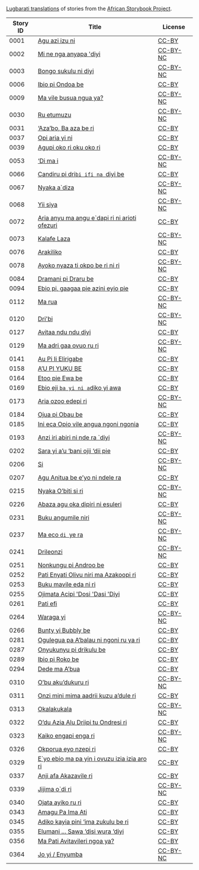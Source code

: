 [Lugbarati translations](http://my.africanstorybook.org/language/lugbarati) of stories from the [African Storybook Project](http://my.africanstorybook.org).

Story ID | Title | License
-------- | ----- | -------
0001 | [Agu azi izu ni](http://africanstorybook.org/stories/agu-azi-izu-ni) | [CC-BY](https://creativecommons.org/licenses/by/3.0/)
0002 | [Mi ne nga anyapa &#039;diyi](http://africanstorybook.org/stories/mi-ne-nga-anyapa-diyi) | [CC-BY-NC](https://creativecommons.org/licenses/by-nc/3.0/)
0003 | [Bongo sukulu ni diyi](http://africanstorybook.org/stories/bongo-sukulu-ni-diyi) | [CC-BY-NC](https://creativecommons.org/licenses/by-nc/3.0/)
0006 | [Ibio pi Ondoa be](http://africanstorybook.org/stories/ibio-pi-ondoa-be) | [CC-BY](https://creativecommons.org/licenses/by/3.0/)
0009 | [Ma vile busua ngua ya?](http://africanstorybook.org/stories/ma-vile-busua-ngua-ya) | [CC-BY-NC](https://creativecommons.org/licenses/by-nc/3.0/)
0030 | [Ru etumuzu](http://africanstorybook.org/stories/ru-etumuzu) | [CC-BY-NC](https://creativecommons.org/licenses/by-nc/3.0/)
0031 | [‘Aza’bo, Ba aza be ri](http://africanstorybook.org/stories/‘aza’bo-ba-aza-be-ri) | [CC-BY](https://creativecommons.org/licenses/by/3.0/)
0037 | [Opi aria yi ni](http://africanstorybook.org/stories/opi-aria-yi-ni) | [CC-BY](https://creativecommons.org/licenses/by/3.0/)
0039 | [Agupi oko ri oku oko ri](http://africanstorybook.org/stories/agupi-oko-ri-oku-oko-ri) | [CC-BY](https://creativecommons.org/licenses/by/3.0/)
0053 | [‘Di ma i](http://africanstorybook.org/stories/‘di-ma-i) | [CC-BY-NC](https://creativecommons.org/licenses/by-nc/3.0/)
0066 | [Candiru pi dri`bi ifi na `diyi be](http://africanstorybook.org/stories/candiru-pi-dribi-ifi-na-diyi-be) | [CC-BY](https://creativecommons.org/licenses/by/3.0/)
0067 | [Nyaka a`diza](http://africanstorybook.org/stories/nyaka-adiza) | [CC-BY-NC](https://creativecommons.org/licenses/by-nc/3.0/)
0068 | [Yii siya](http://africanstorybook.org/stories/yii-siya-0) | [CC-BY-NC](https://creativecommons.org/licenses/by-nc/3.0/)
0072 | [Aria anyu ma angu e`dapi ri ni arioti ofezuri](http://africanstorybook.org/stories/aria-anyu-ma-angu-edapi-ri-ni-arioti-ofezuri) | [CC-BY](https://creativecommons.org/licenses/by/3.0/)
0073 | [Kalafe Laza](http://africanstorybook.org/stories/kalafe-laza) | [CC-BY-NC](https://creativecommons.org/licenses/by-nc/3.0/)
0076 | [Arakiliko](http://africanstorybook.org/stories/arakiliko) | [CC-BY](https://creativecommons.org/licenses/by/3.0/)
0078 | [Ayoko nyaza ti okpo be ri ni ri](http://africanstorybook.org/stories/ayoko-nyaza-ti-okpo-be-ri-ni-ri) | [CC-BY-NC](https://creativecommons.org/licenses/by-nc/3.0/)
0084 | [Dramani pi Draru be](http://africanstorybook.org/stories/dramani-pi-draru-be) | [CC-BY](https://creativecommons.org/licenses/by/3.0/)
0094 | [Ebio pi, gaagaa pie azini eyio pie](http://africanstorybook.org/stories/ebio-pi-gaagaa-pie-azini-eyio-pie) | [CC-BY](https://creativecommons.org/licenses/by/3.0/)
0112 | [Ma rua](http://africanstorybook.org/stories/ma-rua) | [CC-BY-NC](https://creativecommons.org/licenses/by-nc/3.0/)
0120 | [Dri&#039;bi](http://africanstorybook.org/stories/dribi) | [CC-BY-NC](https://creativecommons.org/licenses/by-nc/3.0/)
0127 | [Avitaa ndu ndu diyi](http://africanstorybook.org/stories/avitaa-ndu-ndu-diyi) | [CC-BY](https://creativecommons.org/licenses/by/4.0/)
0129 | [Ma adri gaa ovuo ru ri](http://africanstorybook.org/stories/ma-adri-gaa-ovuo-ru-ri) | [CC-BY-NC](https://creativecommons.org/licenses/by-nc/3.0/)
0141 | [Au Pi Ii Elirigabe](http://africanstorybook.org/reader.php?id=9032&d=0&a=1) | [CC-BY](https://creativecommons.org/licenses/by/3.0/)
0158 | [A’U PI YUKU BE](http://africanstorybook.org/stories/a’u-pi-yuku-be) | [CC-BY](https://creativecommons.org/licenses/by/3.0/)
0164 | [Etoo pie Ewa be](http://africanstorybook.org/stories/etoo-pie-ewa-be) | [CC-BY](https://creativecommons.org/licenses/by/3.0/)
0169 | [Ebio eji `ba yi ni a`diko yi awa](http://africanstorybook.org/stories/ebio-eji-ba-yi-ni-adiko-yi-awa) | [CC-BY](https://creativecommons.org/licenses/by/3.0/)
0173 | [Aria ozoo edepi ri](http://africanstorybook.org/stories/aria-ozoo-edepi-ri) | [CC-BY-NC](https://creativecommons.org/licenses/by-nc/3.0/)
0184 | [Ojua pi Obau be](http://africanstorybook.org/stories/ojua-pi-obau-be) | [CC-BY](https://creativecommons.org/licenses/by/3.0/)
0185 | [Ini eca Opio vile angua ngoni ngonia](http://africanstorybook.org/stories/ini-eca-opio-vile-angua-ngoni-ngonia) | [CC-BY](https://creativecommons.org/licenses/by/3.0/)
0193 | [Anzi iri abiri ni nde ra `diyi](http://africanstorybook.org/stories/anzi-iri-abiri-ni-nde-ra-diyi) | [CC-BY-NC](https://creativecommons.org/licenses/by-nc/3.0/)
0202 | [Sara yi a’u ‘bani ojii ‘dii pie](http://africanstorybook.org/stories/sara-yi-a’u-‘bani-ojii-‘dii-pie) | [CC-BY](https://creativecommons.org/licenses/by/3.0/)
0206 | [Si](http://africanstorybook.org/stories/si) | [CC-BY-NC](https://creativecommons.org/licenses/by-nc/3.0/)
0207 | [Agu Anitua be e’yo ni ndele ra](http://africanstorybook.org/stories/agu-anitua-be-e’yo-ni-ndele-ra) | [CC-BY](https://creativecommons.org/licenses/by/3.0/)
0215 | [Nyaka O’biti si ri](http://africanstorybook.org/stories/nyaka-o’biti-si-ri) | [CC-BY-NC](https://creativecommons.org/licenses/by-nc/3.0/)
0226 | [Abaza agu oka dipiri ni esuleri](http://africanstorybook.org/stories/abaza-agu-oka-dipiri-ni-esuleri) | [CC-BY](https://creativecommons.org/licenses/by/3.0/)
0231 | [Buku angumile niri](http://africanstorybook.org/stories/buku-angumile-niri) | [CC-BY-NC](https://creativecommons.org/licenses/by-nc/3.0/)
0237 | [Ma eco `di `ye ra](http://africanstorybook.org/stories/ma-eco-di-ye-ra) | [CC-BY-NC](https://creativecommons.org/licenses/by-nc/3.0/)
0241 | [Drileonzi](http://africanstorybook.org/stories/drileonzi) | [CC-BY-NC](https://creativecommons.org/licenses/by-nc/3.0/)
0251 | [Nonkungu pi Androo be](http://africanstorybook.org/stories/nonkungu-pi-androo-be) | [CC-BY](https://creativecommons.org/licenses/by/3.0/)
0252 | [Pati Enyati Olivu niri ma Azakoopi ri](http://africanstorybook.org/stories/pati-enyati-olivu-niri-ma-azakoopi-ri) | [CC-BY](https://creativecommons.org/licenses/by/3.0/)
0253 | [Buku mavile eda ni ri](http://africanstorybook.org/stories/buku-mavile-eda-ni-ri) | [CC-BY](https://creativecommons.org/licenses/by/4.0/)
0255 | [Ojimata Acipi &#039;Dosi &#039;Dasi &#039;Diyi](http://africanstorybook.org/stories/ojimata-acipi-dosi-dasi-diyi) | [CC-BY](https://creativecommons.org/licenses/by/3.0/)
0261 | [Pati efi](http://africanstorybook.org/stories/pati-efi) | [CC-BY](https://creativecommons.org/licenses/by/3.0/)
0264 | [Waraga yi](http://africanstorybook.org/stories/waraga-yi) | [CC-BY-NC](https://creativecommons.org/licenses/by-nc/3.0/)
0266 | [Bunty yi Bubbly be](http://africanstorybook.org/stories/bunty-yi-bubbly-be) | [CC-BY](https://creativecommons.org/licenses/by/3.0/)
0281 | [Ogulegua pa A’balau ni ngoni ru ya ri](http://africanstorybook.org/stories/ogulegua-pa-a’balau-ni-ngoni-ru-ya-ri) | [CC-BY](https://creativecommons.org/licenses/by/3.0/)
0287 | [Onyukunyu pi drikulu be](http://africanstorybook.org/stories/onyukunyu-pi-drikulu-be) | [CC-BY](https://creativecommons.org/licenses/by/3.0/)
0289 | [Ibio pi Roko be](http://africanstorybook.org/stories/ibio-pi-roko-be) | [CC-BY](https://creativecommons.org/licenses/by/3.0/)
0294 | [Dede ma A’bua](http://africanstorybook.org/stories/dede-ma-a’bua) | [CC-BY](https://creativecommons.org/licenses/by/3.0/)
0310 | [O’bu aku’dukuru ri](http://africanstorybook.org/stories/o’bu-aku’dukuru-ri) | [CC-BY-NC](https://creativecommons.org/licenses/by-nc/3.0/)
0311 | [Onzi mini mima aadrii kuzu a’dule ri](http://africanstorybook.org/stories/onzi-mini-mima-aadrii-kuzu-a’dule-ri) | [CC-BY](https://creativecommons.org/licenses/by/3.0/)
0313 | [Okalakukala](http://africanstorybook.org/stories/okalakukala) | [CC-BY-NC](https://creativecommons.org/licenses/by-nc/3.0/)
0322 | [O’du Azia Alu Driipi tu Ondresi ri](http://africanstorybook.org/stories/o’du-azia-alu-driipi-tu-ondresi-ri) | [CC-BY](https://creativecommons.org/licenses/by/3.0/)
0323 | [Kaiko engapi enga ri](http://africanstorybook.org/stories/kaiko-engapi-enga-ri) | [CC-BY-NC](https://creativecommons.org/licenses/by-nc/3.0/)
0326 | [Okporua eyo nzepi ri](http://africanstorybook.org/stories/okporua-eyo-nzepi-ri) | [CC-BY](https://creativecommons.org/licenses/by/3.0/)
0329 | [E`yo ebio ma pa yin i ovuzu izia izia aro ri](http://africanstorybook.org/stories/eyo-ebio-ma-pa-yin-i-ovuzu-izia-izia-aro-ri) | [CC-BY](https://creativecommons.org/licenses/by/3.0/)
0337 | [Anji afa Akazavile ri](http://africanstorybook.org/stories/anji-afa-akazavile-ri) | [CC-BY](https://creativecommons.org/licenses/by/3.0/)
0339 | [Jijima o`di ri](http://africanstorybook.org/stories/jijima-odi-ri) | [CC-BY-NC](https://creativecommons.org/licenses/by-nc/3.0/)
0340 | [Ojata ayiko ru ri](http://africanstorybook.org/stories/ojata-ayiko-ru-ri) | [CC-BY](https://creativecommons.org/licenses/by/3.0/)
0343 | [Amagu Pa Ima Ati](http://africanstorybook.org/stories/amagu-pa-ima-ati) | [CC-BY](https://creativecommons.org/licenses/by/3.0/)
0345 | [Adiko kayia pini ‘ima zukulu be ri](http://africanstorybook.org/stories/adiko-kayia-pini-‘ima-zukulu-be-ri) | [CC-BY](https://creativecommons.org/licenses/by/3.0/)
0355 | [Elumani ... Sawa ‘disi wura ‘diyi](http://africanstorybook.org/stories/elumani-sawa-‘disi-wura-‘diyi) | [CC-BY](https://creativecommons.org/licenses/by/3.0/)
0356 | [Ma Pati Avitavileri ngoa ya?](http://africanstorybook.org/stories/ma-pati-avitavileri-ngoa-ya) | [CC-BY](https://creativecommons.org/licenses/by/3.0/)
0364 | [Jo yi / Enyumba](http://africanstorybook.org/stories/jo-yi-enyumba) | [CC-BY-NC](https://creativecommons.org/licenses/by-nc/3.0/)
